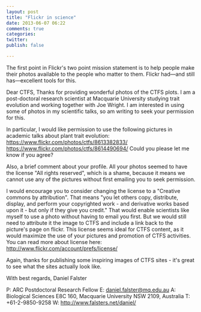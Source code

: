 ```yaml
---
layout: post
title: "Flickr in science"
date: 2013-06-07 06:22
comments: true
categories:
twitter:
publish: false

---
```


The first point in Flickr's two point mission statement is to help people make
their photos available to the people who matter to them. Flickr had—and still
has—excellent tools for this.


Dear CTFS,
Thanks for providing wonderful photos of the CTFS plots. I am a post-doctoral research scientist at Macquarie University studying trait evolution and working together with Joe Wright. I am interested in using some of photos in my scientific talks, so am writing to seek your permission for this.

In particular, I would like permission to use the following pictures in academic talks about plant trait evolution:
https://www.flickr.com/photos/ctfs/8613382833/
https://www.flickr.com/photos/ctfs/8614490694/
Could you please let me know if you agree?

Also, a brief comment about your profile. All your photos seemed to have the license "All rights reserved", which is a shame, because it means we cannot use any of the pictures without first emailing you to seek permission.

I would encourage you to consider changing the license to a "Creative commons by attribution". That means "you let others copy, distribute, display, and perform your copyrighted work - and derivative works based upon it - but only if they give you credit." That would enable scientists like myself to use  a photo without having to email you first. But we would still need to attribute it the image to CTFS and include a link back to the picture's page on flickr. This license seems ideal for CTFS content, as it would maximize the use of your pictures and promotion of CTFS activities. You can read more about license here: http://www.flickr.com/account/prefs/license/

Again, thanks for publishing some inspiring images of CTFS sites - it's great to see what the sites actually look like.

With best regards,
Daniel Falster

P: ARC Postdoctoral Research Fellow
E: daniel.falster@mq.edu.au
A: Biological Sciences E8C 160, Macquarie University NSW 2109, Australia
T: +61-2-9850-9258
W: http://www.falsters.net/daniel/

